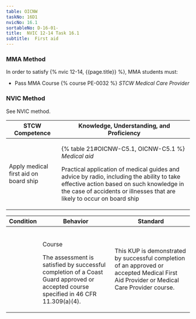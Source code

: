 ```yaml
---
table: OICNW
taskNo: 16D1
nvicNo: 16.1 
sortableNo: D-16-01-
title:  NVIC 12-14 Task 16.1
subtitle:  First aid
---
```



### MMA Method

In order to satisfy  {% nvic 12-14, {{page.title}}  %}, MMA students must:

* Pass MMA Course {% course PE-0032 %}  *STCW Medical Care Provider*


### NVIC Method

<a onclick="togglevisibility('nvic_methods')" >See NVIC method.</a>

<div id='nvic_methods' class='hide'>

<table>
<thead>
<tr>
<th class='forty'> STCW Competence </th>
<th class='sixty'> Knowledge, Understanding, and Proficiency </th>
</tr>
</thead>




<tbody>
<tr><td markdown='1'>

Apply medical first aid on board ship

</td><td markdown='1'>

{% table 21#OICNW-C5.1, OICNW-C5.1 %} *Medical aid*

Practical application of medical guides and advice by radio, including the ability to take effective action based on such knowledge in the case of accidents or illnesses that are likely to occur on board ship

</td></tr>


</tbody>
</table>


<table>
<thead>
<tr><th class='twenty'>  Condition </th><th class='twenty'> Behavior </th><th  class='sixty'>Standard </th></tr>
</thead>
<tbody >



<tr><td markdown='1'>


</td><td markdown='1'>


<br>

<div class="tooltip" markdown='1'>

Course

The assessment is satisfied by successful completion of a Coast Guard approved or accepted course specified in 46 CFR 11.309(a)(4).

</div>


</td><td markdown='1'>

This KUP is demonstrated by successful completion of an approved or accepted Medical First Aid Provider or Medical Care Provider course.

</td></tr>
</tbody>
</table>
</div>

